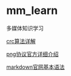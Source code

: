 # mm_learn
多媒体知识学习


[crc算法详解](http://www.ross.net/crc/download/crc_v3.txt)

[png协议官方详细介绍](https://www.w3.org/TR/PNG/)

[markdown官网基本语法](https://www.markdownguide.org/basic-syntax)